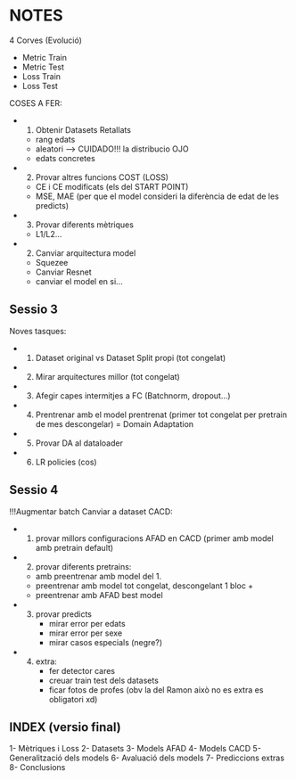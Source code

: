 # NOTES

4 Corves  (Evolució) 
- Metric Train
- Metric Test
- Loss Train 
- Loss Test

COSES A FER:
- 1. Obtenir Datasets Retallats
    - rang edats
    - aleatori --> CUIDADO!!! la distribucio OJO
    - edats concretes

- 2. Provar altres funcions COST (LOSS)
    - CE i CE modificats (els del START POINT)
    - MSE, MAE (per que el model consideri la diferència de edat de les predicts)

- 3. Provar diferents mètriques
    - L1/L2...

- 2. Canviar arquitectura model
    - Squezee
    - Canviar Resnet
    - canviar el model en si...

## Sessio 3

Noves tasques:
- 1. Dataset original vs Dataset Split propi (tot congelat)
- 2. Mirar arquitectures millor (tot congelat)
- 3. Afegir capes intermitjes a FC (Batchnorm, dropout...)
- 4. Prentrenar amb el model prentrenat (primer tot congelat per pretrain de mes descongelar) = Domain Adaptation
- 5. Provar DA al dataloader
- 6. LR policies (cos)
 
## Sessio 4
!!!Augmentar batch
Canviar a dataset CACD:
- 1. provar millors configuracions AFAD en CACD (primer amb model amb pretrain default)
- 2. provar diferents pretrains:
    - amb preentrenar amb model del 1.
    - preentrenar amb model tot congelat, descongelant 1 bloc +
    - preentrenar amb AFAD best model
- 3. provar predicts
      - mirar error per edats
      - mirar error per sexe
      - mirar casos especials (negre?)
- 4. extra:
        - fer detector cares
        - creuar train test dels datasets
        - ficar fotos de profes (obv la del Ramon això no es extra es obligatori xd)
    
## INDEX (versio final)
1- Mètriques i Loss 
2- Datasets
3- Models AFAD
4- Models CACD
5-Generalització dels models
6- Avaluació dels models
7- Prediccions extras
8- Conclusions

